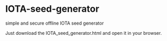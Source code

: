 # IOTA-seed-generator
simple and secure offline IOTA seed generator

Just download the IOTA_seed_generator.html and open it in your browser.
